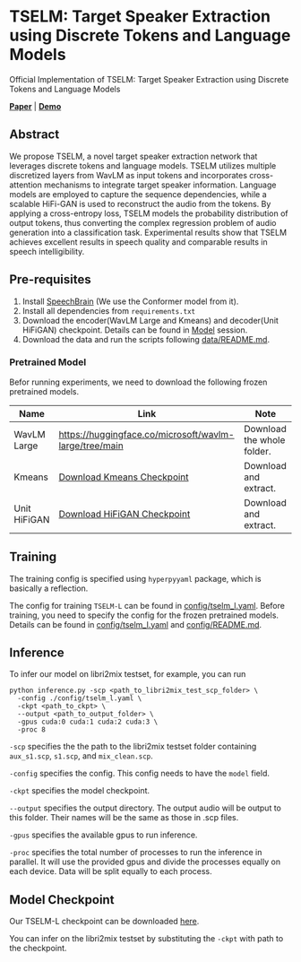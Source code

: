 # TSELM: Target Speaker Extraction using Discrete Tokens and Language Models
Official Implementation of TSELM: Target Speaker Extraction using Discrete Tokens and Language Models

 [**Paper**](https://arxiv.org/abs/2409.07841)
| [**Demo**](https://beilong-tang.github.io/TSELM.demo/)

## Abstract
We propose TSELM, a novel target speaker extraction network that leverages discrete tokens and language models.
TSELM utilizes multiple discretized layers from WavLM as input
tokens and incorporates cross-attention mechanisms to integrate
target speaker information. Language models are employed to
capture the sequence dependencies, while a scalable HiFi-GAN
is used to reconstruct the audio from the tokens. By applying a
cross-entropy loss, TSELM models the probability distribution of
output tokens, thus converting the complex regression problem of
audio generation into a classification task. Experimental results
show that TSELM achieves excellent results in speech quality
and comparable results in speech intelligibility.


## Pre-requisites

1. Install [SpeechBrain](https://github.com/speechbrain/speechbrain/tree/main) (We use the Conformer model from it). 
2. Install all dependencies from `requirements.txt`
3. Download the encoder(WavLM Large and Kmeans) and decoder(Unit HiFiGAN) checkpoint. Details can be found in [Model](#pretrained-model) session.
4. Download the data and run the scripts following [data/README.md](./data/README.md).

### Pretrained Model
Befor running experiments, we need to download the following frozen pretrained models.

| Name         | Link                                                        | Note                       |
|--------------|-------------------------------------------------------------|----------------------------|
| WavLM Large  | https://huggingface.co/microsoft/wavlm-large/tree/main      | Download the whole folder. |
| Kmeans       | [Download Kmeans Checkpoint](https://huggingface.co/Beilong/TSELM/resolve/main/kmeans_ckpt/kmeans_wavlm_ckpt.tar.gz?download=true)  | Download and extract.      |
| Unit HiFiGAN | [Download HiFiGAN Checkpoint](https://huggingface.co/Beilong/TSELM/resolve/main/backend_ckpt/hifigan-wavlm-l1-3-7-18-23-k1000-LibriTTS.tar.gz?download=true) | Download and extract.      |


## Training

The training config is specified using `hyperpyyaml` package, which is basically a reflection. 

The config for training `TSELM-L` can be found in [config/tselm_l.yaml](./config/tselm_l.yaml). Before training, you need to specify the config for the frozen pretrained models. Details can be found in [config/tselm_l.yaml](./config/tselm_l.yaml) and [config/README.md](./config/README.md). 

## Inference
To infer our model on libri2mix testset, for example, you can run

```shell
python inference.py -scp <path_to_libri2mix_test_scp_folder> \
  -config ./config/tselm_l.yaml \
  -ckpt <path_to_ckpt> \
  --output <path_to_output_folder> \
  -gpus cuda:0 cuda:1 cuda:2 cuda:3 \
  -proc 8
```
`-scp` specifies the the path to the libri2mix testset folder containing `aux_s1.scp`, `s1.scp`, and `mix_clean.scp`. 

`-config` specifies the config. This config needs to have the `model` field. 

`-ckpt` specifies the model checkpoint.

`--output` specifies the output directory. 
The output audio will be output to this folder. Their names will be the same as those in .scp files. 

`-gpus` specifies the available gpus to run inference.

`-proc` specifies the total number of processes to run the inference in parallel. It will 
use the provided gpus and divide the processes equally on each device. Data will be split equally to each process.


## Model Checkpoint

Our TSELM-L checkpoint can be downloaded [here](https://huggingface.co/Beilong/TSELM/resolve/main/model_ckpt/tselm_l.pth?download=true).

You can infer on the libri2mix testset by substituting the `-ckpt` with path to the checkpoint. 


